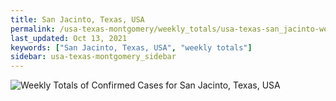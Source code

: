 ```yaml
---
title: San Jacinto, Texas, USA
permalink: /usa-texas-montgomery/weekly_totals/usa-texas-san_jacinto-weekly_totals.html
last_updated: Oct 13, 2021
keywords: ["San Jacinto, Texas, USA", "weekly totals"]
sidebar: usa-texas-montgomery_sidebar
---
```


![Weekly Totals of Confirmed Cases for San Jacinto, Texas, USA](/covid_tracker/images/graphs/usa-texas-san_jacinto-weekly_totals_graph.png)

